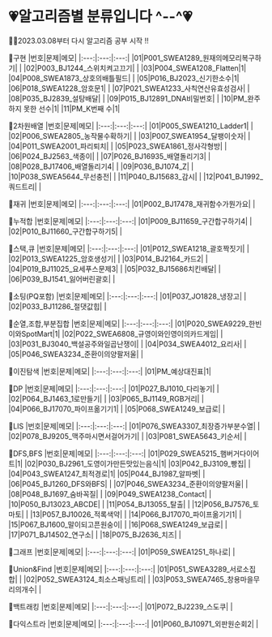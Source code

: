 # :heartpulse:알고리즘별 분류입니다 ^--^:heartpulse:
🙌🏻2023.03.08부터 다시 알고리즘 공부 시작 !!

:revolving_hearts:구현
|번호|문제|메모|
|:---:|:---:|:---:|
|01|P001_SWEA1289_원재의메모리복구하기| |
|02|P003_BJ1244_스위치켜고끄기| |
|03|P004_SWEA1208_Flatten|1|
|04|P008_SWEA1873_상호의배틀필드| |
|05|P016_BJ2023_신기한소수|1|
|06|P018_SWEA1228_암호문1| |
|07|P021_SWEA1233_사칙연산유효성검사| |
|08|P035_BJ2839_설탕배달| |
|09|P015_BJ12891_DNA비밀번호| |
|10|PM_완주하지 못한 선수|1|
|11|PM_K번째 수|1|

:revolving_hearts:2차원배열
|번호|문제|메모|
|:---:|:---:|:---:|
|01|P005_SWEA1210_Ladder1| |
|02|P006_SWEA2805_농작물수확하기| |
|03|P007_SWEA1954_달팽이숫자| |
|04|P011_SWEA2001_파리퇴치| |
|05|P023_SWEA1861_정사각형방| |
|06|P024_BJ2563_색종이| |
|07|P026_BJ16935_배열돌리기3| |
|08|P028_BJ17406_배열돌리기4| |
|09|P036_BJ1074_Z| |
|10|P038_SWEA5644_무선충전| |
|11|P040_BJ15683_감시| |
|12|P041_BJ1992_쿼드트리| |

:revolving_hearts:재귀
|번호|문제|메모|
|:---:|:---:|:---:|
|01|P002_BJ17478_재귀함수가뭔가요| |

:revolving_hearts:누적합
|번호|문제|메모|
|:---:|:---:|:---:|
|01|P009_BJ11659_구간합구하기4| |
|02|P010_BJ11660_구간합구하기5| |

:revolving_hearts:스택,큐
|번호|문제|메모|
|:---:|:---:|:---:|
|01|P012_SWEA1218_괄호짝짓기| |
|02|P013_SWEA1225_암호생성기| |
|03|P014_BJ2164_카드2| |
|04|P019_BJ11025_요세푸스문제3| |
|05|P032_BJ15686치킨배달| |
|06|P039_BJ1541_잃어버린괄호| |

:revolving_hearts:소팅(PQ포함)
|번호|문제|메모|
|:---:|:---:|:---:|
|01|P037_JO1828_냉장고| |
|02|P033_BJ11286_절댓값힙| |

:revolving_hearts:순열,조합,부분집합
|번호|문제|메모|
|:---:|:---:|:---:|
|01|P020_SWEA9229_한빈이와SpotMart|1|
|02|P022_SWEA6808_규영이와인영이의카드게임| |
|03|P031_BJ3040_백설공주와일곱난쟁이| |
|04|P034_SWEA4012_요리사| |
|05|P046_SWEA3234_준환이의양팔저울| |

:revolving_hearts:이진탐색
|번호|문제|메모|
|:---:|:---:|:---:|
|01|PM_예상대진표|1|

:revolving_hearts:DP
|번호|문제|메모|
|:---:|:---:|:---:|
|01|P027_BJ1010_다리놓기| |
|02|P064_BJ1463_1로만들기| |
|03|P065_BJ1149_RGB거리| |
|04|P066_BJ17070_파이프옮기기1| |
|05|P068_SWEA1249_보급로| |

:revolving_hearts:LIS
|번호|문제|메모|
|:---:|:---:|:---:|
|01|P076_SWEA3307_최장증가부분수열| |
|02|P078_BJ9205_맥주마시면서걸어가기| |
|03|P081_SWEA5643_키순서| |

:revolving_hearts:DFS,BFS
|번호|문제|메모|
|:---:|:---:|:---:|
|01|P029_SWEA5215_햄버거다이어트|1|
|02|P030_BJ2961_도영이가만든맛있는음식|1|
|03|P042_BJ3109_빵집| |
|04|P043_SWEA1247_최적경로|1|
|05|P044_BJ1987_알파벳| |
|06|P045_BJ1260_DFS와BFS| |
|07|P046_SWEA3234_준환이의양팔저울| |
|08|P048_BJ1697_숨바꼭질| |
|09|P049_SWEA1238_Contact| |
|10|P050_BJ13023_ABCDE| |
|11|P054_BJ13055_탈출| |
|12|P056_BJ7576_토마토| |
|13|P057_BJ10026_적록색약| |
|14|P066_BJ17070_파이프옮기기1| |
|15|P067_BJ1600_말이되고픈원숭이| |
|16|P068_SWEA1249_보급로| |
|17|P071_BJ14502_연구소| |
|18|P075_BJ2636_치즈| |

:revolving_hearts:그래프
|번호|문제|메모|
|:---:|:---:|:---:|
|01|P059_SWEA1251_하나로| |

:revolving_hearts:Union&Find
|번호|문제|메모|
|:---:|:---:|:---:|
|01|P051_SWEA3289_서로소집합| |
|02|P052_SWEA3124_최소스패닝트리| |
|03|P053_SWEA7465_창용마을무리의개수| |

:revolving_hearts:백트래킹
|번호|문제|메모|
|:---:|:---:|:---:|
|01|P072_BJ2239_스도쿠| |

:revolving_hearts:다익스트라
|번호|문제|메모|
|:---:|:---:|:---:|
|01|P060_BJ10971_외판원순회2| |
